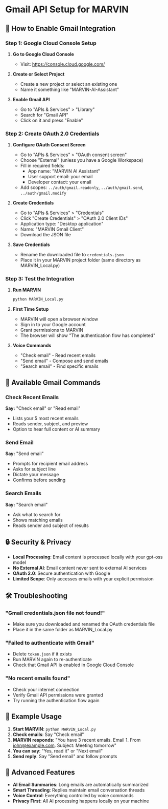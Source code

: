 # Gmail API Setup for MARVIN

## 📧 How to Enable Gmail Integration

### Step 1: Google Cloud Console Setup

1. **Go to Google Cloud Console**

    - Visit: https://console.cloud.google.com/

2. **Create or Select Project**

    - Create a new project or select an existing one
    - Name it something like "MARVIN-AI-Assistant"

3. **Enable Gmail API**
    - Go to "APIs & Services" > "Library"
    - Search for "Gmail API"
    - Click on it and press "Enable"

### Step 2: Create OAuth 2.0 Credentials

1. **Configure OAuth Consent Screen**

    - Go to "APIs & Services" > "OAuth consent screen"
    - Choose "External" (unless you have a Google Workspace)
    - Fill in required fields:
        - App name: "MARVIN AI Assistant"
        - User support email: your email
        - Developer contact: your email
    - Add scopes: `../auth/gmail.readonly`, `../auth/gmail.send`, `../auth/gmail.modify`

2. **Create Credentials**

    - Go to "APIs & Services" > "Credentials"
    - Click "Create Credentials" > "OAuth 2.0 Client IDs"
    - Application type: "Desktop application"
    - Name: "MARVIN Gmail Client"
    - Download the JSON file

3. **Save Credentials**
    - Rename the downloaded file to `credentials.json`
    - Place it in your MARVIN project folder (same directory as MARVIN_Local.py)

### Step 3: Test the Integration

1. **Run MARVIN**

    ```bash
    python MARVIN_Local.py
    ```

2. **First Time Setup**

    - MARVIN will open a browser window
    - Sign in to your Google account
    - Grant permissions to MARVIN
    - The browser will show "The authentication flow has completed"

3. **Voice Commands**
    - "Check email" - Read recent emails
    - "Send email" - Compose and send emails
    - "Search email" - Find specific emails

## 🎯 Available Gmail Commands

### Check Recent Emails

**Say:** "Check email" or "Read email"

-   Lists your 5 most recent emails
-   Reads sender, subject, and preview
-   Option to hear full content or AI summary

### Send Email

**Say:** "Send email"

-   Prompts for recipient email address
-   Asks for subject line
-   Dictate your message
-   Confirms before sending

### Search Emails

**Say:** "Search email"

-   Ask what to search for
-   Shows matching emails
-   Reads sender and subject of results

## 🔒 Security & Privacy

-   **Local Processing**: Email content is processed locally with your gpt-oss model
-   **No External AI**: Email content never sent to external AI services
-   **OAuth 2.0**: Secure authentication with Google
-   **Limited Scope**: Only accesses emails with your explicit permission

## 🛠️ Troubleshooting

### "Gmail credentials.json file not found!"

-   Make sure you downloaded and renamed the OAuth credentials file
-   Place it in the same folder as MARVIN_Local.py

### "Failed to authenticate with Gmail"

-   Delete `token.json` if it exists
-   Run MARVIN again to re-authenticate
-   Check that Gmail API is enabled in Google Cloud Console

### "No recent emails found"

-   Check your internet connection
-   Verify Gmail API permissions were granted
-   Try running the authentication flow again

## 📝 Example Usage

1. **Start MARVIN**: `python MARVIN_Local.py`
2. **Check emails**: Say "Check email"
3. **MARVIN responds**: "You have 3 recent emails. Email 1. From john@example.com. Subject: Meeting tomorrow"
4. **You can say**: "Yes, read it" or "Next email"
5. **Send reply**: Say "Send email" and follow prompts

## 🚀 Advanced Features

-   **AI Email Summaries**: Long emails are automatically summarized
-   **Smart Threading**: Replies maintain email conversation threads
-   **Voice Control**: Everything controlled by voice commands
-   **Privacy First**: All AI processing happens locally on your machine
